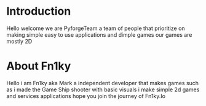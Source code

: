 # Introduction

Hello welcome we are PyforgeTeam a team of people that prioritize on making simple easy to use applications and dimple games our games are mostly 2D

# About Fn1ky
Hello i am Fn1ky aka Mark a independent developer that makes games such as i made the Game Ship shooter with basic visuals i make simple 2d games and services applications hope you join the journey of Fn1ky.Io
